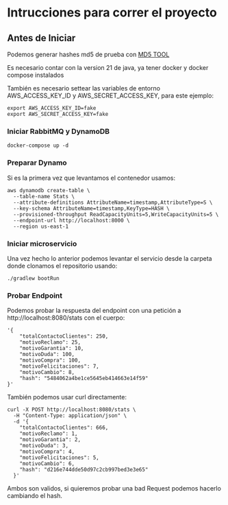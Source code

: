 # Intrucciones para correr el proyecto

## Antes de Iniciar

Podemos generar hashes md5 de prueba con [MD5 TOOL](https://emn178.github.io/online-tools/md5.html)

Es necesario contar con la version 21 de java, ya tener docker y docker compose instalados

También es necesario settear las variables de entorno AWS_ACCESS_KEY_ID y AWS_SECRET_ACCESS_KEY, para este ejemplo:

```
export AWS_ACCESS_KEY_ID=fake
export AWS_SECRET_ACCESS_KEY=fake
```
### Iniciar RabbitMQ y DynamoDB
```
docker-compose up -d
```
### Preparar Dynamo

Si es la primera vez que levantamos el contenedor usamos: 

```
aws dynamodb create-table \
  --table-name Stats \
  --attribute-definitions AttributeName=timestamp,AttributeType=S \
  --key-schema AttributeName=timestamp,KeyType=HASH \
  --provisioned-throughput ReadCapacityUnits=5,WriteCapacityUnits=5 \
  --endpoint-url http://localhost:8000 \
  --region us-east-1
```
### Iniciar microservicio

Una vez hecho lo anterior podemos levantar el servicio desde la carpeta donde clonamos el repositorio usando:

```
./gradlew bootRun
```
### Probar Endpoint

Podemos probar la respuesta del endpoint con una petición a http://localhost:8080/stats con el cuerpo:
```
'{
    "totalContactoClientes": 250,
    "motivoReclamo": 25,
    "motivoGarantia": 10,
    "motivoDuda": 100,
    "motivoCompra": 100,
    "motivoFelicitaciones": 7,
    "motivoCambio": 8,
    "hash": "5484062a4be1ce5645eb414663e14f59"
}'
```
También podemos usar curl directamente:
```
curl -X POST http://localhost:8080/stats \
  -H "Content-Type: application/json" \
  -d '{
    "totalContactoClientes": 666,
    "motivoReclamo": 1,
    "motivoGarantia": 2,
    "motivoDuda": 3,
    "motivoCompra": 4,
    "motivoFelicitaciones": 5,
    "motivoCambio": 6,
    "hash": "d216e744dde50d97c2cb997bed3e3e65"
  }'
```
Ambos son validos, si quieremos probar una bad Request podemos hacerlo cambiando el hash.

